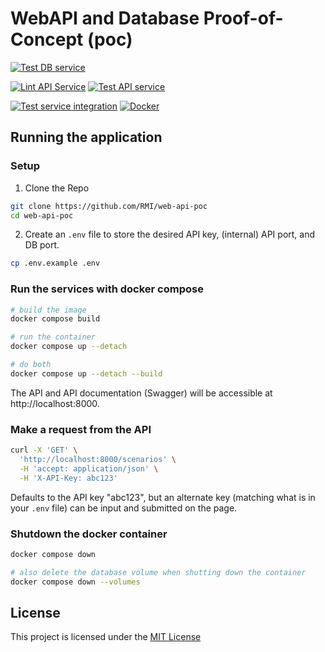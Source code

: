 # WebAPI and Database Proof-of-Concept (poc)

[![Test DB service](https://github.com/RMI/web-api-poc/actions/workflows/db-test.yml/badge.svg?branch=main)](https://github.com/RMI/web-api-poc/actions/workflows/db-test.yml)

[![Lint API Service](https://github.com/RMI/web-api-poc/actions/workflows/api-lint.yml/badge.svg?branch=main)](https://github.com/RMI/web-api-poc/actions/workflows/api-lint.yml)
[![Test API service](https://github.com/RMI/web-api-poc/actions/workflows/api-test.yml/badge.svg?branch=main)](https://github.com/RMI/web-api-poc/actions/workflows/api-test.yml)

[![Test service integration](https://github.com/RMI/web-api-poc/actions/workflows/integration-test.yml/badge.svg?branch=main)](https://github.com/RMI/web-api-poc/actions/workflows/integration-test.yml)
[![Docker](https://github.com/RMI/web-api-poc/actions/workflows/api-docker-build-and-push.yml/badge.svg?branch=main)](https://github.com/RMI/web-api-poc/actions/workflows/api-docker-build-and-push.yml)

## Running the application

### Setup

1. Clone the Repo

```sh
git clone https://github.com/RMI/web-api-poc
cd web-api-poc
```

2. Create an `.env` file to store the desired API key, (internal) API port, and DB port.
```sh
cp .env.example .env
```

### Run the services with docker compose

```sh
# build the image
docker compose build

# run the container
docker compose up --detach

# do both
docker compose up --detach --build
```

The API and API documentation (Swagger) will be accessible at http://localhost:8000.

### Make a request from the API

```sh
curl -X 'GET' \
  'http://localhost:8000/scenarios' \
  -H 'accept: application/json' \
  -H 'X-API-Key: abc123'
```

Defaults to the API key "abc123", but an alternate key (matching what is in your `.env` file) can be input and submitted on the page.

### Shutdown the docker container

```sh
docker compose down

# also delete the database volume when shutting down the container
docker compose down --volumes
```

## License
 This project is licensed under the [MIT License](LICENSE.txt) 

